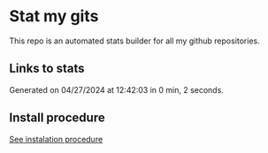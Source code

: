 # Stat my gits

This repo is an automated stats builder for all my github repositories.

## Links to stats


Generated on 04/27/2024 at 12:42:03 in 0 min, 2 seconds.

## Install procedure

[See instalation procedure](./src/install.md)

